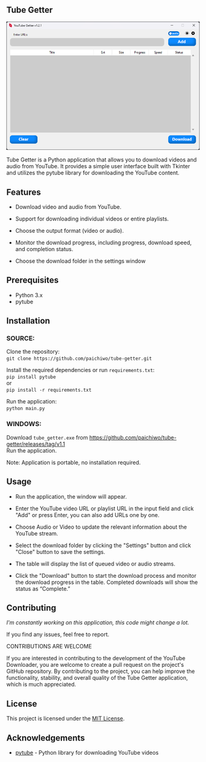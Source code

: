 ## **Tube Getter**

![](screenshots/TG_screenshot_1.png)

Tube Getter is a Python application that allows you to download videos and audio from YouTube.
It provides a simple user interface built with Tkinter
and utilizes the pytube library for downloading the YouTube content.

## **Features**

*   Download video and audio from YouTube.
*   Support for downloading individual videos or entire playlists.
*   Choose the output format (video or audio).
*   Monitor the download progress, including progress, download speed, and completion status.


* Choose the download folder in the settings window

## **Prerequisites**

*   Python 3.x
*   pytube

## **Installation**

### SOURCE:

Clone the repository:   
`git clone https://github.com/paichiwo/tube-getter.git`

Install the required dependencies or run `requirements.txt`:   
`pip install pytube`   
or   
`pip install -r requirements.txt`

Run the application:   
`python main.py`


### WINDOWS:

Download `tube_getter.exe` from https://github.com/paichiwo/tube-getter/releases/tag/v1.1   
Run the application. 

Note: Application is portable, no installation required.

## **Usage**

- Run the application, the window will appear.


- Enter the YouTube video URL or playlist URL in the input field and click "Add" or press Enter, 
you can also add URLs one by one.


- Choose Audio or Video to update the relevant information about the YouTube stream.


- Select the download folder by clicking the "Settings" button and click "Close" button to save the settings.


- The table will display the list of queued video or audio streams.


- Click the "Download" button to start the download process and monitor the download progress in the table. Completed downloads will show the status as “Complete.”

## **Contributing**

_I'm constantly working on this application, this code might change a lot._

If you find any issues, feel free to report.

CONTRIBUTIONS ARE WELCOME

If you are interested in contributing to the development of the YouTube Downloader,
you are welcome to create a pull request on the project's GitHub repository. By contributing to the project,
you can help improve the functionality, stability, and overall quality of the Tube Getter application,
which is much appreciated.

## **License**

This project is licensed under the [MIT License](LICENSE).

## **Acknowledgements**

*   [pytube](https://pytube.io/) - Python library for downloading YouTube videos